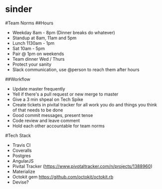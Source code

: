 # sinder

#Team Norms
##Hours
- Weekday 8am - 8pm (Dinner breaks do whatever)
- Standup at 8am, 11am and 5pm
- Lunch 1130am - 1pm
- Sat 10am - 5pm
- Pair @ 1pm on weekends
- Team dinner Wed / Thurs
- Protect your sanity
- Slack communication, use @person to reach them after hours

##Workflow
- Update master frequently 
- Yell if there's a pull request or new merge to master
- Give a 3 min shpeal on Tech Spike 
- Create tickets in pivital tracker for all work you do and things you think of that needs to be done
- Good commit messages, present tense 
- Code review and leave comment
- Hold each other accountable for team norms

#Tech Stack
- Travis CI
- Coveralls
- Postgres
- AngularJS
- Pivital Tracker (https://www.pivotaltracker.com/n/projects/1388960)
- Materialize
- Octokit gem https://github.com/octokit/octokit.rb
- Devise? 

